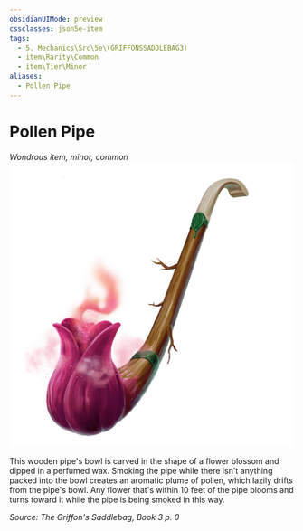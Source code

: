 ```yaml
---
obsidianUIMode: preview
cssclasses: json5e-item
tags:
  - 5. Mechanics\Src\5e\(GRIFFONSSADDLEBAG3)
  - item\Rarity\Common
  - item\Tier\Minor
aliases:
  - Pollen Pipe
---
```

# Pollen Pipe
*Wondrous item, minor, common*  
![](https://raw.githubusercontent.com/TheGiddyLimit/homebrew-img/main/img/GriffonsSaddlebag3/Pollen-Pipe.webp#right)  


This wooden pipe's bowl is carved in the shape of a flower blossom and dipped in a perfumed wax. Smoking the pipe while there isn't anything packed into the bowl creates an aromatic plume of pollen, which lazily drifts from the pipe's bowl. Any flower that's within 10 feet of the pipe blooms and turns toward it while the pipe is being smoked in this way.

*Source: The Griffon's Saddlebag, Book 3 p. 0*
